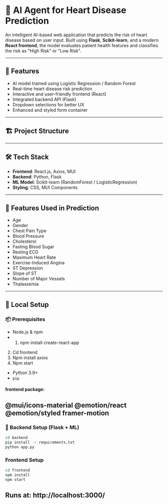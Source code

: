 # 💓 AI Agent for Heart Disease Prediction

An intelligent AI-based web application that predicts the risk of heart disease based on user input. Built using **Flask**, **Scikit-learn**, and a modern **React frontend**, the model evaluates patient health features and classifies the risk as "High Risk" or "Low Risk".

---

## 🧠 Features

- AI model trained using Logistic Regression / Random Forest
- Real-time heart disease risk prediction
- Interactive and user-friendly frontend (React)
- Integrated backend API (Flask)
- Dropdown selections for better UX
- Enhanced and styled form container

---

## 🏗️ Project Structure


---

## 🛠️ Tech Stack

- **Frontend**: React.js, Axios, MUI
- **Backend**: Python, Flask
- **ML Model**: Scikit-learn (RandomForest / LogisticRegression)
- **Styling**: CSS, MUI Components

---

## 🧪 Features Used in Prediction

- Age
- Gender
- Chest Pain Type
- Blood Pressure
- Cholesterol
- Fasting Blood Sugar
- Resting ECG
- Maximum Heart Rate
- Exercise-Induced Angina
- ST Depression
- Slope of ST
- Number of Major Vessels
- Thalassemia

---

## 🚀 Local Setup

### 📦 Prerequisites

- Node.js & npm
- 1. npm install create-react-app
2. Cd frontend 
3. Npm install axios
4. Npm start
- Python 3.9+
- `pip`
#### frontend package: 
@mui/icons-material @emotion/react @emotion/styled framer-motion
---

### 🔧 Backend Setup (Flask + ML)

```bash
cd backend
pip install -r requirements.txt
python app.py
```
### Frontend Setup
```bash
cd frontend
npm install
npm start
```
## Runs at: http://localhost:3000/
